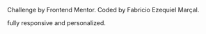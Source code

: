 Challenge by Frontend Mentor. Coded by Fabricio Ezequiel Marçal.

fully responsive and personalized. 